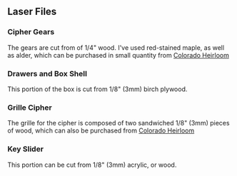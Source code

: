 ## Laser Files

### Cipher Gears
The gears are cut from of 1/4" wood. I've used red-stained maple, as well as alder, which can be purchased 
in small quantity from [Colorado Heirloom](http://www.coloradoheirloom.com/products/160/Wood-Strip-br/-4-5-x-14-5-x-3/16-or-1/4)

### Drawers and Box Shell
This portion of the box is cut from 1/8" (3mm) birch plywood.

### Grille Cipher
The grille for the cipher is composed of two sandwiched 1/8" (3mm) pieces of wood, which can also be purchased from
[Colorado Heirloom](http://www.coloradoheirloom.com/wood-strip)

### Key Slider
This portion can be cut from 1/8" (3mm) acrylic, or wood.
